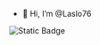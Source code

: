 - 👋 Hi, I’m @Laslo76

<img alt="Static Badge" src="https://img.shields.io/badge/py-python-green?logo=python&labelColor=black">


<!---
Laslo76/Laslo76 is a ✨ special ✨ repository because its `README.md` (this file) appears on your GitHub profile.
You can click the Preview link to take a look at your changes.
--->
